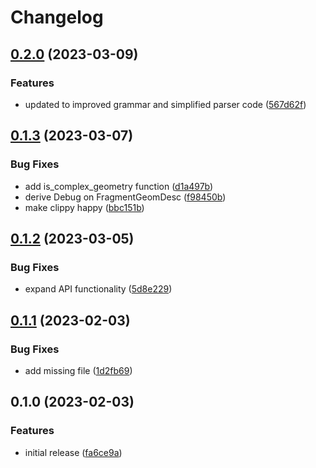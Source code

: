 # Changelog

## [0.2.0](https://github.com/COMBINE-lab/seq_geom_parser/compare/v0.1.3...v0.2.0) (2023-03-09)


### Features

* updated to improved grammar and simplified parser code ([567d62f](https://github.com/COMBINE-lab/seq_geom_parser/commit/567d62ff27c179e2a843bcc7069c5f72a0ea9133))

## [0.1.3](https://github.com/COMBINE-lab/seq_geom_parser/compare/v0.1.2...v0.1.3) (2023-03-07)


### Bug Fixes

* add is_complex_geometry function ([d1a497b](https://github.com/COMBINE-lab/seq_geom_parser/commit/d1a497bf7e41ef9eb717936a5e52b7ecf0fca4af))
* derive Debug on FragmentGeomDesc ([f98450b](https://github.com/COMBINE-lab/seq_geom_parser/commit/f98450b9920489c949c95120dd00dbd61de68eee))
* make clippy happy ([bbc151b](https://github.com/COMBINE-lab/seq_geom_parser/commit/bbc151bf5b817ba7878b4ed373374decc4c020b0))

## [0.1.2](https://github.com/COMBINE-lab/seq_geom_parser/compare/v0.1.1...v0.1.2) (2023-03-05)


### Bug Fixes

* expand API functionality ([5d8e229](https://github.com/COMBINE-lab/seq_geom_parser/commit/5d8e22915ed402da7a97cf97769aca31e42161d4))

## [0.1.1](https://github.com/COMBINE-lab/seq_geom_parser/compare/v0.1.0...v0.1.1) (2023-02-03)


### Bug Fixes

* add missing file ([1d2fb69](https://github.com/COMBINE-lab/seq_geom_parser/commit/1d2fb692c13796cb92046ada5d5ebb81ef7adfff))

## 0.1.0 (2023-02-03)


### Features

* initial release ([fa6ce9a](https://github.com/COMBINE-lab/seq_geom_parser/commit/fa6ce9a4a4f66ef88a945e3917df146046018c97))
